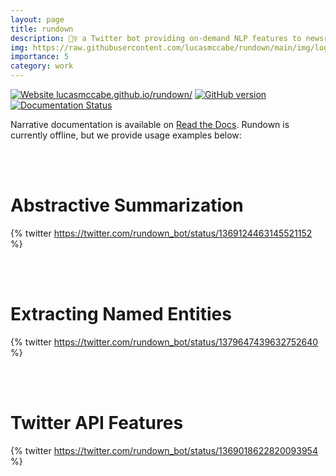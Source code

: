 ```yaml
---
layout: page
title: rundown
description: 🏃‍♀️ a Twitter bot providing on-demand NLP features to newsreaders
img: https://raw.githubusercontent.com/lucasmccabe/rundown/main/img/logo_large.png
importance: 5
category: work
---
```


[![Website lucasmccabe.github.io/rundown/](https://img.shields.io/website-up-down-green-red/https/lucasmccabe.github.io/rundown/.svg)](https://lucasmccabe.github.io/rundown/) [![GitHub version](https://badge.fury.io/gh/lucasmccabe%2Frundown.svg)](https://badge.fury.io/gh/lucasmccabe%2Frundown) [![Documentation Status](https://readthedocs.org/projects/rundown/badge/?version=latest)](https://rundown.readthedocs.io/en/latest/?badge=latest)


Narrative documentation is available on <a href="https://rundown.readthedocs.io/en/latest/">Read the Docs</a>. Rundown is currently offline, but we provide usage examples below:

<br /><br />
# Abstractive Summarization

{% twitter https://twitter.com/rundown_bot/status/1369124463145521152 %}

<br /><br />
# Extracting Named Entities

{% twitter https://twitter.com/rundown_bot/status/1379647439632752640 %}

<br /><br />
# Twitter API Features

{% twitter https://twitter.com/rundown_bot/status/1369018622820093954 %}
